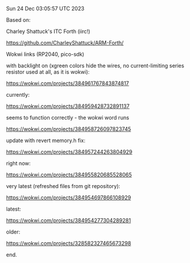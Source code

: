 Sun 24 Dec 03:05:57 UTC 2023

Based on:

  Charley Shattuck's ITC Forth (iirc!)

  https://github.com/CharleyShattuck/ARM-Forth/

Wokwi links (RP2040, pico-sdk)

with backlight on (xgreen colors hide the wires,
no current-limiting series resistor used at all,
as it is wokwi):

  https://wokwi.com/projects/384961767843874817

currently:

  https://wokwi.com/projects/384959428732891137

seems to function correctly - the wokwi word runs

  https://wokwi.com/projects/384958726097823745

update with revert memory.h fix:

  https://wokwi.com/projects/384957244263804929

right now:

  https://wokwi.com/projects/384955820685528065


very latest (refreshed files from git repository):

  https://wokwi.com/projects/384954697866108929

latest:

  https://wokwi.com/projects/384954277304289281

older:

  https://wokwi.com/projects/328582327465673298

end.
